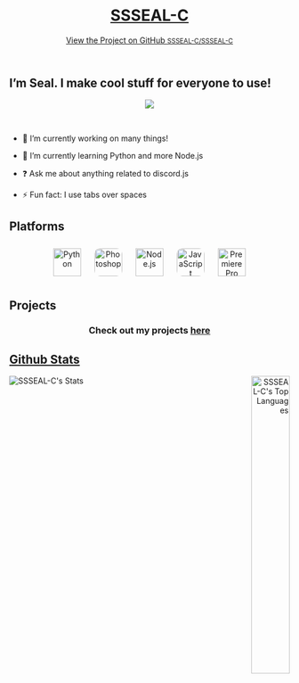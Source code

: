 <link rel="apple-touch-icon" sizes="180x180" href="icons/apple-touch-icon.png">

<link rel="icon" type="image/png" sizes="32x32" href="icons/favicon-32x32.png">

<link rel="icon" type="image/png" sizes="16x16" href="icons/favicon-16x16.png">

<link rel="manifest" href="icons/site.webmanifest">

<link rel="mask-icon" href="icons/safari-pinned-tab.svg" color="#5bbad5">

<link rel="shortcut icon" href="icons/favicon.ico">

<meta name="msapplication-TileColor" content="#603cba">

<meta name="msapplication-config" content="icons/browserconfig.xml">

<meta name="theme-color" content="#ffffff">

<meta charset="UTF-8">

<meta http-equiv="X-UA-Compatible" content="IE=edge">

<meta name="viewport" content="width=device-width, initial-scale=1">

<meta name="generator" content="Jekyll v3.9.0">

<meta property="og:title" content="I’m Seal. I make cool stuff for everyone to use!">

<meta property="og:locale" content="en_US">

<link rel="canonical" href="https://ssseal-c.xyz/">

<meta property="og:url" content="http://ssseal-c.xyz/">

<meta property="og:site_name" content="SSSEAL-C">

<meta name="twitter:card" content="summary">

<meta property="twitter:title" content="I’m Seal. I make cool stuff for everyone to use!">

<link rel="stylesheet" href="/assets/css/style.css?v=7d331d800f75f0bd23de0135e02767586a9332e5">

<!--[if lt IE 9]>
    <script src="//cdnjs.cloudflare.com/ajax/libs/html5shiv/3.7.3/html5shiv.min.js"></script>
    <![endif]-->
<script>alert('test')</script>
<div class="wrapper">
<header>
    <h1><a href="https://ssseal-c.xyz/">SSSEAL-C</a></h1>
    <p></p><p class="view">
    <a href="https://github.com/SSSEAL-C/SSSEAL-C">View the Project on GitHub <small>SSSEAL-C/SSSEAL-C</small></a>
    </p>
    </header>
    <section>
        <h1 id="im-seal-i-make-cool-stuff-for-everyone-to-use">I’m Seal. I make cool stuff for everyone to use!</h1><div align="center">
        <img src="https://komarev.com/ghpvc/?username=SSSEAL-C&amp;&amp;style=flat-square" align="center">
        </div>
        <p>
            <br>
        </p>
        <ul>
            <li>
                <p>🔭 I’m currently working on many things!</p>
            </li><li>
            <p>🌱 I’m currently learning Python and more Node.js</p>
            </li><li>
            <p>❓ Ask me about anything related to discord.js</p>
            </li><li>
            <p>⚡ Fun fact: I use tabs over spaces</p>
            </li></ul>
        <h2 id="platforms">Platforms</h2>
        <div align="center">
            <img style="margin: 10px" src="https://profilinator.rishav.dev/skills-assets/python-original.svg" alt="Python" height="50">
            <img style="margin: 10px; border-radius: 10px;" src="https://profilinator.rishav.dev/skills-assets/photoshop-plain.svg" alt="Photoshop" height="50">
            <img style="margin: 10px" src="https://profilinator.rishav.dev/skills-assets/nodejs-original-wordmark.svg" alt="Node.js" height="50">
            <img style="margin: 10px; border-radius: 10px;" src="https://profilinator.rishav.dev/skills-assets/javascript-original.svg" alt="JavaScript" height="50">
            <img style="margin: 10px" src="https://profilinator.rishav.dev/skills-assets/adobepremierepro.png" alt="Premiere Pro" height="50">
        </div>
        <h2 id="projects">Projects</h2>
        <div align="center">
            <h3>Check out my projects <a href="https://ssseal-c.github.io/website-idea/" target="_blank" rel="noopener noreferrer">here</a></h3>
        </div>
        <a href="https://ssseal-c.github.io/tweet-or-drink/" target="_blank" rel="noopener noreferrer">
            <h2 id="github-stats">Github Stats</h2>
            <div align="left"><img src="https://github-readme-stats.vercel.app/api?username=SSSEAL-C&show_icons=true&count_private=true&hide_border=true&theme=midnight-purple" align="left" alt="SSSEAL-C's Stats"></div>
            <div align="right">
                <img src="https://github-readme-stats.vercel.app/api/top-langs/?username=SSSEAL-C&layout=compact&show_icons=true&hide_border=true&theme=midnight-purple" width="37%" alt="SSSEAL-C's Top Languages" align="right">
            </div>
        </a>
    </section>
    </div>
